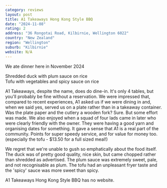 ```yaml
---
category: reviews
layout: post
title: A1 Takeaways Hong Kong Style BBQ
date: "2024-11-08"
rating: 2
address: "36 Rongotai Road, Kilbirnie, Wellington 6022"
country: "New Zealand"
region: "Wellington"
suburb: "Kilbirnie"
website: N/A
---
```

We ate dinner here in November 2024

Shredded duck with plum sauce on rice  
Tofu with vegetables and spicy sauce on rice

A1 Takeaways, despite the name, does do dine-in. It's only 4 tables, but you'll probably be fine without a reservation. We were impressed that, compared to recent experiences, A1 asked us if we were dining in and, when we said yes, served us on a plate rather than in a takeaway container. Was the plate paper and the cutlery a wooden fork? Sure. But some effort was made. We also enjoyed when a squad of four lads came in later who were clearly friendly with the owner. They were having a good yarn and organising dates for something. It gave a sense that A1 is a real part of the community. Points for super speedy service, and for value for money too. (especially the tofu - $13.50 for a full sized meal!) 

We regret that we're unable to gush so emphatically about the food itself. The duck was of pretty good quality, nice skin, but came chopped rather than shredded as advertised. The plum sauce was extremely sweet, pale, and not recognisable as plum. The tofu had an unpleasant fryer taste and the 'spicy' sauce was more sweet than spicy. 

A1 Takeaways Hong Kong Style BBQ has no website.